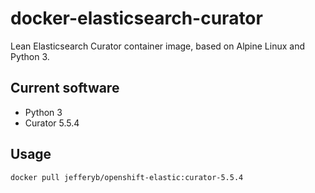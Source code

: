 # docker-elasticsearch-curator
Lean Elasticsearch Curator container image, based on Alpine Linux and Python 3.

## Current software

* Python 3
* Curator 5.5.4

## Usage

```
docker pull jefferyb/openshift-elastic:curator-5.5.4
```
